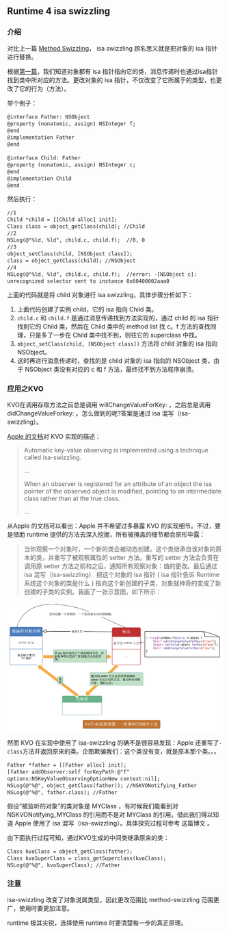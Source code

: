 ## Runtime 4 isa swizzling


### 介绍

对比上一篇 [Method Swizzling](https://www.jianshu.com/p/944c06b316aa)， isa swizzling 顾名思义就是把对象的 isa 指针进行替换。


根据[第一篇](http://www.jianshu.com/p/c546d3e7858d)，我们知道对象都有 isa 指针指向它的类，消息传递时也通过isa指针找到类中所对应的方法。更改对象的 isa 指针，不仅改变了它所属于的类型，也更改了它的行为（方法）。

举个例子：

```
@interface Father: NSObject
@property (nonatomic, assign) NSInteger f;
@end
@implementation Father
@end

@interface Child: Father
@property (nonatomic, assign) NSInteger c;
@end
@implementation Child
@end
```
然后执行：

```
//1
Child *child = [[Child alloc] init];
Class class = object_getClass(child); //Child
//2
NSLog(@"%ld, %ld", child.c, child.f);  //0, 0
//3
object_setClass(child, [NSObject class]);
class = object_getClass(child); //NSObject
//4
NSLog(@"%ld, %ld", child.c, child.f);  //error: -[NSObject c]: unrecognized selector sent to instance 0x60400002aaa0
```

上面的代码就是将 child 对象进行 isa swizzling，具体步骤分析如下：

1. 上面代码创建了实例 child，它的 isa 指向 Child 类。
2. `child.c` 和 `child.f` 是通过消息传递找到方法实现的，通过 child 的 isa 指针找到它的 Child 类，然后在 Child 类中的 method list 找 c。f 方法的查找同理，只是多了一步在 Child 类中找不到，则往它的 superclass 中找。
3. `object_setClass(child, [NSObject class])` 方法将 child 对象的 isa 指向 NSObject。
4. 这时再进行消息传递时，查找的是 child 对象的 isa 指向的 NSObject 类，由于 NSObject 类没有对应的 c 和 f 方法，最终找不到方法程序崩溃。


### 应用之KVO

KVO在调用存取方法之前总是调用 willChangeValueForKey: ，之后总是调用 didChangeValueForkey: 。怎么做到的呢?答案是通过 isa 混写（isa-swizzling）。

[Apple 的文档](https://developer.apple.com/library/content/documentation/Cocoa/Conceptual/KeyValueObserving/Articles/KVOImplementation.html)对 KVO 实现的描述：

>Automatic key-value observing is implemented using a technique called isa-swizzling.
>
>...
>
>When an observer is registered for an attribute of an object the isa pointer of the observed object is modified, pointing to an intermediate class rather than at the true class.
>
>...

从Apple 的文档可以看出：Apple 并不希望过多暴露 KVO 的实现细节。不过，要是借助 runtime 提供的方法去深入挖掘，所有被掩盖的细节都会原形毕露：

>当你观察一个对象时，一个新的类会被动态创建。这个类继承自该对象的原本的类，并重写了被观察属性的 setter 方法。重写的 setter 方法会负责在调用原 setter 方法之前和之后，通知所有观察对象：值的更改。最后通过 isa 混写（isa-swizzling） 把这个对象的 isa 指针 ( isa 指针告诉 Runtime 系统这个对象的类是什么 ) 指向这个新创建的子类，对象就神奇的变成了新创建的子类的实例。我画了一张示意图，如下所示：

<img src="../images/runtime/isa_swizzling_kvo.png"/>

然而 KVO 在实现中使用了 isa-swizzling 的确不是很容易发现：Apple 还重写了`-class`方法并返回原来的类。企图欺骗我们：这个类没有变，就是原本那个类。。。

```
Father *father = [[Father alloc] init];
[father addObserver:self forKeyPath:@"f" options:NSKeyValueObservingOptionNew context:nil];
NSLog(@"%@", object_getClass(father)); //NSKVONotifying_Father
NSLog(@"%@", father.class); //Father
```

假设“被监听的对象”的类对象是 MYClass ，有时候我们能看到对 NSKVONotifying_MYClass 的引用而不是对 MYClass 的引用。借此我们得以知道 Apple 使用了 isa 混写（isa-swizzling）。具体探究过程可参考 这篇博文 。

由下面执行过程可知，通过KVO生成的中间类继承原来的类：

```
Class kvoClass = object_getClass(father);
Class kvoSuperClass = class_getSuperclass(kvoClass);
NSLog(@"%@", kvoSuperClass); //Father
```

### 注意

isa-swizzling 改变了对象说属类型，因此更改范围比 method-swizzling 范围更广，使用时要更加注意。

runtime 极其尖锐，选择使用 runtime 时要清楚每一步的真正原理。


